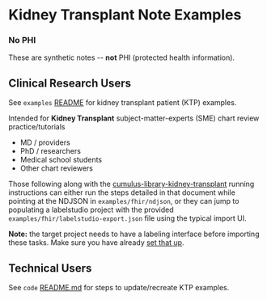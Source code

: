 # Kidney Transplant Note Examples
### No PHI  
These are synthetic notes -- **not** PHI (protected health information).
 
## Clinical Research Users
See `examples` [README](examples/README.md) for kidney transplant patient (KTP) examples.

Intended for **Kidney Transplant** subject-matter-experts (SME) chart review practice/tutorials 
* MD / providers
* PhD / researchers
* Medical school students
* Other chart reviewers

Those following along with the [cumulus-library-kidney-transplant](https://github.com/smart-on-fhir/cumulus-library-kidney-transplant/blob/main/RUNNING.md) running 
instructions can either run the steps detailed in that document while pointing at the 
NDJSON in `examples/fhir/ndjson`, or they can jump to populating a labelstudio project 
with the provided `examples/fhir/labelstudio-export.json` file using the typical import UI. 

**Note:** the target project needs to have a labeling interface before importing these 
tasks. Make sure you have already [set that up](https://github.com/smart-on-fhir/cumulus-library-kidney-transplant/blob/main/RUNNING.md#6-configure-label-studio).

## Technical Users
See `code` [README.md](code/README.md) for steps to update/recreate KTP examples.  